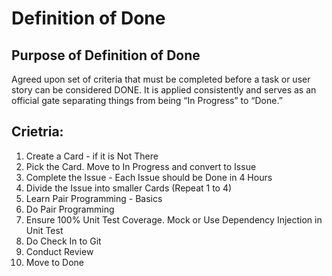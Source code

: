 # Definition of Done

## Purpose of Definition of Done

Agreed upon set of criteria that must be completed before a task or user story can be considered DONE.
It is applied consistently and serves as an official gate separating things from being “In Progress” to “Done.”

## Crietria:

1. Create a Card - if it is Not There
1. Pick the Card. Move to In Progress and convert to Issue
1. Complete the Issue - Each Issue should be Done in 4 Hours
1. Divide the Issue into smaller Cards (Repeat 1 to 4)
1. Learn Pair Programming - Basics
1. Do Pair Programming
1. Ensure 100% Unit Test Coverage. Mock or Use Dependency Injection in Unit Test
1. Do Check In to Git
1. Conduct Review
1. Move to Done
